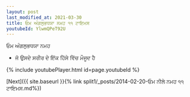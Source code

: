 ```yaml
---
layout: post
last_modified_at: 2021-03-30
title: ਓਮ ਅੰਗਲੁਭਧਯਾ ਨਮਹ ੧੧ ਟਾਇਮਸ
youtubeId: YlwmQPeT92U
---
```

 
 
 ਓਮ ਅੰਗਲੁਭਧਯਾ ਨਮਹ  
 
 -  ਜੋ ਉਸਦੇ ਸਰੀਰ ਦੇ ਇੱਕ ਹਿੱਸੇ ਵਿੱਚ ਮੌਜੂਦ ਹੈ 
 
  
 
  
 
 
 
 
 
 


{% include youtubePlayer.html id=page.youtubeId %}
 
[Next]({{ site.baseurl }}{% link  split1/_posts/2014-02-20-ਓਮ ਨੀਲੇ ਨਮਹ ੧੧ ਟਾਇਮਸ.md%})
 
